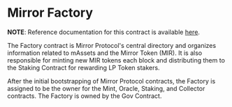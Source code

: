 # Mirror Factory

**NOTE**: Reference documentation for this contract is available [here](https://docs.mirror.finance/contracts/factory).

The Factory contract is Mirror Protocol's central directory and organizes information related to mAssets and the Mirror Token (MIR). It is also responsible for minting new MIR tokens each block and distributing them to the Staking Contract for rewarding LP Token stakers.

After the initial bootstrapping of Mirror Protocol contracts, the Factory is assigned to be the owner for the Mint, Oracle, Staking, and Collector contracts. The Factory is owned by the Gov Contract.
